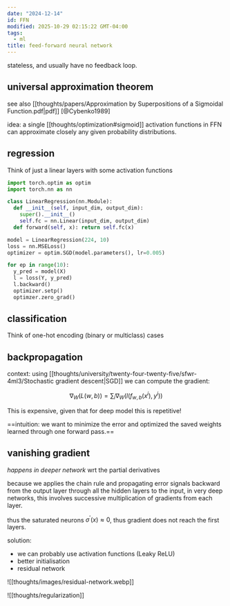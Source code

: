 ```yaml
---
date: "2024-12-14"
id: FFN
modified: 2025-10-29 02:15:22 GMT-04:00
tags:
  - ml
title: feed-forward neural network
---
```


stateless, and usually have no feedback loop.

## universal approximation theorem

see also [[thoughts/papers/Approximation by Superpositions of a Sigmoidal Function.pdf|pdf]] [@Cybenko1989]

idea: a single [[thoughts/optimization#sigmoid]] activation functions in FFN can approximate closely any given probability distributions.

## regression

Think of just a linear layers with some activation functions

```python
import torch.optim as optim
import torch.nn as nn

class LinearRegression(nn.Module):
  def __init__(self, input_dim, output_dim):
    super().__init__()
    self.fc = nn.Linear(input_dim, output_dim)
  def forward(self, x): return self.fc(x)

model = LinearRegression(224, 10)
loss = nn.MSELoss()
optimizer = optim.SGD(model.parameters(), lr=0.005)

for ep in range(10):
  y_pred = model(X)
  l = loss(Y, y_pred)
  l.backward()
  optimizer.setp()
  optimzer.zero_grad()
```

## classification

Think of one-hot encoding (binary or multiclass) cases

## backpropagation

context: using [[thoughts/university/twenty-four-twenty-five/sfwr-4ml3/Stochastic gradient descent|SGD]] we can compute the gradient:

$$
\nabla_W(L(w,b)) = \sum_{i} \nabla_W (l(f_{w,b}(x^i), y^i))
$$

This is expensive, given that for deep model this is repetitive!

==intuition: we want to minimize the error and optimized the saved weights learned through one forward pass.==

## vanishing gradient

_happens in deeper network_ wrt the partial derivatives

because we applies the chain rule and propagating error signals backward from the output layer through all the hidden layers to
the input, in very deep networks, this involves successive multiplication of gradients from each layer.

thus the saturated neurons $\sigma^{'}(x) \approx 0$, thus gradient does not reach the first layers.

solution:

- we can probably use activation functions (Leaky ReLU)
- better initialisation
- residual network

![[thoughts/images/residual-network.webp]]

![[thoughts/regularization]]
